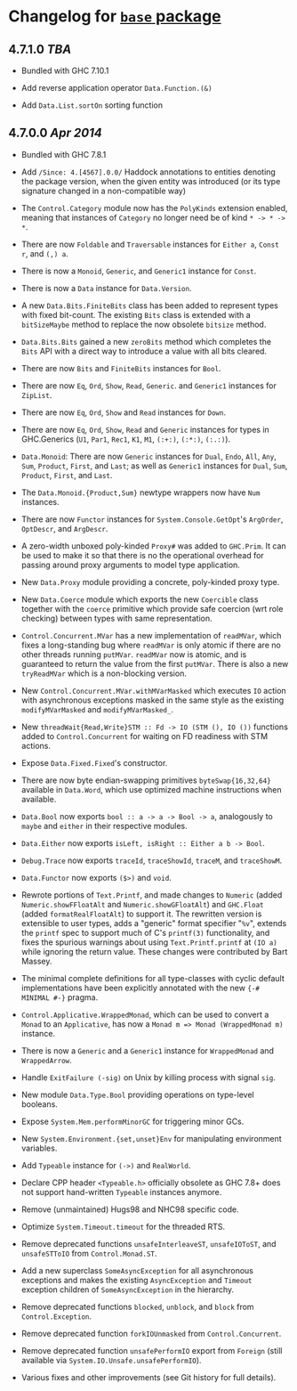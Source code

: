 # Changelog for [`base` package](http://hackage.haskell.org/package/base)

## 4.7.1.0 *TBA*

  * Bundled with GHC 7.10.1

  * Add reverse application operator `Data.Function.(&)`

  * Add `Data.List.sortOn` sorting function

## 4.7.0.0  *Apr 2014*

  * Bundled with GHC 7.8.1

  * Add `/Since: 4.[4567].0.0/` Haddock annotations to entities
    denoting the package version, when the given entity was introduced
    (or its type signature changed in a non-compatible way)

  * The `Control.Category` module now has the `PolyKinds` extension
    enabled, meaning that instances of `Category` no longer need be of
    kind `* -> * -> *`.

  * There are now `Foldable` and `Traversable` instances for `Either a`,
   `Const r`, and `(,) a`.

  * There is now a `Monoid`, `Generic`, and `Generic1` instance for `Const`.

  * There is now a `Data` instance for `Data.Version`.

  * A new `Data.Bits.FiniteBits` class has been added to represent
    types with fixed bit-count. The existing `Bits` class is extended
    with a `bitSizeMaybe` method to replace the now obsolete
    `bitsize` method.

  * `Data.Bits.Bits` gained a new `zeroBits` method which completes the
    `Bits` API with a direct way to introduce a value with all bits cleared.

  * There are now `Bits` and `FiniteBits` instances for `Bool`.

  * There are now `Eq`, `Ord`, `Show`, `Read`, `Generic`. and `Generic1`
    instances for `ZipList`.

  * There are now `Eq`, `Ord`, `Show` and `Read` instances for `Down`.

  * There are now `Eq`, `Ord`, `Show`, `Read` and `Generic` instances
    for types in GHC.Generics (`U1`, `Par1`, `Rec1`, `K1`, `M1`,
    `(:+:)`, `(:*:)`, `(:.:)`).

  * `Data.Monoid`: There are now `Generic` instances for `Dual`, `Endo`,
    `All`, `Any`, `Sum`, `Product`, `First`, and `Last`; as well as
    `Generic1` instances for `Dual`, `Sum`, `Product`, `First`, and `Last`.

  * The `Data.Monoid.{Product,Sum}` newtype wrappers now have `Num` instances.

  * There are now `Functor` instances for `System.Console.GetOpt`'s
    `ArgOrder`, `OptDescr`, and `ArgDescr`.

  * A zero-width unboxed poly-kinded `Proxy#` was added to
    `GHC.Prim`. It can be used to make it so that there is no the
    operational overhead for passing around proxy arguments to model
    type application.

  * New `Data.Proxy` module providing a concrete, poly-kinded proxy type.

  * New `Data.Coerce` module which exports the new `Coercible` class
    together with the `coerce` primitive which provide safe coercion
    (wrt role checking) between types with same representation.

  * `Control.Concurrent.MVar` has a new implementation of `readMVar`,
    which fixes a long-standing bug where `readMVar` is only atomic if
    there are no other threads running `putMVar`.  `readMVar` now is
    atomic, and is guaranteed to return the value from the first
    `putMVar`.  There is also a new `tryReadMVar` which is a
    non-blocking version.

  * New `Control.Concurrent.MVar.withMVarMasked` which executes
    `IO` action with asynchronous exceptions masked in the same style
    as the existing `modifyMVarMasked` and `modifyMVarMasked_`.

  * New `threadWait{Read,Write}STM :: Fd -> IO (STM (), IO ())`
    functions added to `Control.Concurrent` for waiting on FD
    readiness with STM actions.

  * Expose `Data.Fixed.Fixed`'s constructor.

  * There are now byte endian-swapping primitives
    `byteSwap{16,32,64}` available in `Data.Word`, which use
    optimized machine instructions when available.

  * `Data.Bool` now exports `bool :: a -> a -> Bool -> a`, analogously
    to `maybe` and `either` in their respective modules.

  * `Data.Either` now exports `isLeft, isRight :: Either a b -> Bool`.

  * `Debug.Trace` now exports `traceId`, `traceShowId`, `traceM`,
    and `traceShowM`.

  * `Data.Functor` now exports `($>)` and `void`.

  * Rewrote portions of `Text.Printf`, and made changes to `Numeric`
    (added `Numeric.showFFloatAlt` and `Numeric.showGFloatAlt`) and
    `GHC.Float` (added `formatRealFloatAlt`) to support it.  The
    rewritten version is extensible to user types, adds a "generic"
    format specifier "`%v`", extends the `printf` spec to support much
    of C's `printf(3)` functionality, and fixes the spurious warnings
    about using `Text.Printf.printf` at `(IO a)` while ignoring the
    return value.  These changes were contributed by Bart Massey.

  * The minimal complete definitions for all type-classes with cyclic
    default implementations have been explicitly annotated with the
    new `{-# MINIMAL #-}` pragma.

  * `Control.Applicative.WrappedMonad`, which can be used to convert a
    `Monad` to an `Applicative`, has now a
    `Monad m => Monad (WrappedMonad m)` instance.

  * There is now a `Generic` and a `Generic1` instance for `WrappedMonad`
    and `WrappedArrow`.

  * Handle `ExitFailure (-sig)` on Unix by killing process with signal `sig`.

  * New module `Data.Type.Bool` providing operations on type-level booleans.

  * Expose `System.Mem.performMinorGC` for triggering minor GCs.

  * New `System.Environment.{set,unset}Env` for manipulating
    environment variables.

  * Add `Typeable` instance for `(->)` and `RealWorld`.

  * Declare CPP header `<Typeable.h>` officially obsolete as GHC 7.8+
    does not support hand-written `Typeable` instances anymore.

  * Remove (unmaintained) Hugs98 and NHC98 specific code.

  * Optimize `System.Timeout.timeout` for the threaded RTS.

  * Remove deprecated functions `unsafeInterleaveST`, `unsafeIOToST`,
    and `unsafeSTToIO` from `Control.Monad.ST`.

  * Add a new superclass `SomeAsyncException` for all asynchronous exceptions
    and makes the existing `AsyncException` and `Timeout` exception children
    of `SomeAsyncException` in the hierarchy.

  * Remove deprecated functions `blocked`, `unblock`, and `block` from
    `Control.Exception`.

  * Remove deprecated function `forkIOUnmasked` from `Control.Concurrent`.

  * Remove deprecated function `unsafePerformIO` export from `Foreign`
    (still available via `System.IO.Unsafe.unsafePerformIO`).

  * Various fixes and other improvements (see Git history for full details).
